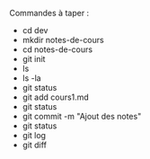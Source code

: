 Commandes à taper :

- cd dev
- mkdir notes-de-cours
- cd notes-de-cours
- git init
- ls
- ls -la
- git status
- git add cours1.md
- git status
- git commit -m "Ajout des notes"
- git status
- git log
- git diff
